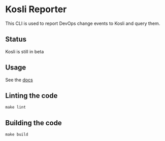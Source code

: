 # Kosli Reporter

This CLI is used to report DevOps change events to Kosli and query them.

## Status
Kosli is still in beta

## Usage 

See the [docs](https://docs.kosli.com/client_reference/)

## Linting the code

`make lint`


## Building the code

`make build`

